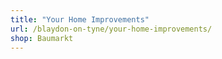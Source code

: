 ```yaml
---
title: "Your Home Improvements"
url: /blaydon-on-tyne/your-home-improvements/
shop: Baumarkt
---
```

